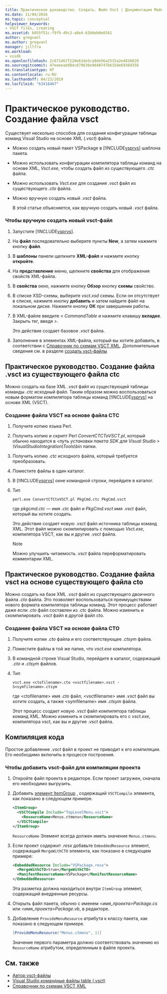 ```yaml
---
title: Практическое руководство. Создать. Файл Vsct | Документация Майкрософт
ms.date: 11/04/2016
ms.topic: conceptual
helpviewer_keywords:
- VSCT files, creating
ms.assetid: b955f51c-f9f9-49c3-a8e4-63b6eb0e0341
author: gregvanl
ms.author: gregvanl
manager: jillfra
ms.workload:
- vssdk
ms.openlocfilehash: 2c671467f220e61de5ca9de56a2515a2e4836020
ms.sourcegitcommit: 47eeeeadd84c879636e9d48747b615de69384356
ms.translationtype: HT
ms.contentlocale: ru-RU
ms.lasthandoff: 04/23/2019
ms.locfileid: "63418467"
---
```

# <a name="how-to-create-a-vsct-file"></a>Практическое руководство. Создание файла vsct

Существует несколько способов для создания конфигурации таблицы команд Visual Studio на основе XML (*.vsct*) файла.

- Можно создать новый пакет VSPackage в [!INCLUDE[vsprvs](../../code-quality/includes/vsprvs_md.md)] шаблона пакета.

- Можно использовать конфигурации компилятора таблицы команд на основе XML, *Vsct.exe*, чтобы создать файл из существующего *.ctc* файла.

- Можно использовать *Vsct.exe* для создания *.vsct* файл из существующего *.cto* файла.

- Можно вручную создать новый *.vsct* файла.

  В этой статье объясняется, как вручную создать новый *.vsct* файла.

### <a name="to-manually-create-a-new-vsct-file"></a>Чтобы вручную создать новый vsct-файл

1. Запустите [!INCLUDE[vsprvs](../../code-quality/includes/vsprvs_md.md)].

2. На **файл** последовательно выберите пункты **New**, а затем нажмите кнопку **файл**.

3. В **шаблоны** панели щелкните **XML-файл** и нажмите кнопку **откройте**.

4. На **представление** меню, щелкните **свойства** для отображения свойств XML-файла.

5. В **свойства** окно, нажмите кнопку **Обзор** кнопку **схемы** свойство.

6. В списке XSD-схемы, выберите *vsct.xsd* схемы. Если он отсутствует в списке, нажмите кнопку **добавить** и затем найдите файл на локальном диске. Нажмите кнопку **ОК** при завершении работы.

7. В XML-файле введите *< CommandTable* и нажмите клавишу **вкладке**. Закрыть тег, введя *>*.

    Это действие создает базовое *.vsct* файла.

8. Заполнение в элементах XML-файла, который вы хотите добавить, в соответствии с [Справочник по схемам VSCT XML](../../extensibility/vsct-xml-schema-reference.md). Дополнительные сведения см. в разделе [создать vsct-файлы](../../extensibility/internals/authoring-dot-vsct-files.md)

<a name="how-to-create-a-dot-vsct-file-from-an-existing-dot-ctc-file"></a>

## <a name="how-to-create-a-vsct-file-from-an-existing-ctc-file"></a>Практическое руководство. Создание файла .vsct из существующего файла ctc

Можно создать на базе XML *.vsct* файл из существующей таблицы команды *.ctc* исходный файл. Таким образом можно воспользоваться новым форматом компилятора таблицы команд [!INCLUDE[vsprvs](../../code-quality/includes/vsprvs_md.md)] на основе XML (VSCT).

### <a name="to-create-a-vsct-file-from-a-ctc-file"></a>Создание файла VSCT на основе файла CTC

1. Получите копию языка Perl.

2. Получить копию и скрипт Perl *ConvertCTCToVSCT.pl*, который обычно находится в  *\<путь установки пакета SDK для Visual Studio > \VisualStudioIntegration\Tools\bin* папки.

3. Получить копию *.ctc* исходного файла, который требуется преобразовать.

4. Поместите файлы в один каталог.

5. В [!INCLUDE[vsprvs](../../code-quality/includes/vsprvs_md.md)] окне командной строки, перейдите в каталог.

6. Тип

   ```
   perl.exe ConvertCTCtoVSCT.pl PkgCmd.ctc PkgCmd.vsct
   ```

    где *pkgcmd.ctc —* имя *.ctc* файл и *PkgCmd.vsct* имя *.vsct* файл, который вы хотите создать.

    Это действие создает новую *.vsct* файл источника таблицы команд XML. Этот файл можно скомпилировать с помощью *Vsct.exe*, компилятора VSCT, как вы и другие *.vsct* файла.

   > [!NOTE]
   > Можно улучшить читаемость *.vsct* файла переформатировать комментарии XML.

<a name="how-to-create-a-dot-vsct-file-from-an-existing-dot-cto-file"></a>

## <a name="how-to-create-a-vsct-file-from-an-existing-cto-file"></a>Практическое руководство. Создание файла vsct на основе существующего файла cto

Можно создать на базе XML *.vsct* файл из существующего двоичного файла *.cto* файла. Это позволяет воспользоваться преимуществами нового формата компилятора таблицы команд. Этот процесс работает даже если *.cto* файл составлен из *.ctc* файла. Можно изменить и скомпилировать *.vsct* файл в другой файл cto.

### <a name="to-create-a-vsct-file-from-a-cto-file"></a>Создание файла VSCT на основе файла CTO

1. Получите копии *.cto* файла и его соответствующее *.ctsym* файла.

2. Поместите файлы в той же папке, что *vsct.exe* компилятора.

3. В командной строке Visual Studio, перейдите в каталог, содержащий *.cto* и *.ctsym* файлов.

4. Тип

    ```
    vsct.exe <ctofilename>.cto <vsctfilename>.vsct -S<symfilename>.ctsym
    ```

     где \<ctofilename\> имя *.cto* файл, \<vsctfilename\> имя *.vsct* файл вы хотите создать, а также \<symfilename\> имя *.ctsym* файла.

     Этот процесс создает новую *.vsct* файл компилятора таблицы команд XML. Можно изменить и скомпилировать его с *vsct.exe*, компилятора vsct, как вы и другие *.vsct* файла.

## <a name="compile-the-code"></a>Компиляция кода
 Простое добавление *.vsct* файл в проект не приводит к его компиляции. Его необходимо включить в процессе построения.

### <a name="to-add-a-vsct-file-to-project-compilation"></a>Чтобы добавить vsct-файл для компиляции проекта

1. Откройте файл проекта в редакторе. Если проект загружен, сначала его необходимо выгрузить.

2. Добавить [элемент ItemGroup](../../msbuild/itemgroup-element-msbuild.md) , содержащий `VSCTCompile` элемента, как показано в следующем примере.

    ```xml
    <ItemGroup>
      <VSCTCompile Include="TopLevelMenu.vsct">
        <ResourceName>Menus.ctmenu</ResourceName>
      </VSCTCompile>
    </ItemGroup>

    ```

     `ResourceName` Элемент всегда должен иметь значение `Menus.ctmenu`.

3. Если проект содержит *.resx* добавьте `EmbeddedResource` элемент, содержащий `MergeWithCTO` элемента, как показано в следующем примере:

    ```xml
    <EmbeddedResource Include="VSPackage.resx">
      <MergeWithCTO>true</MergeWithCTO>
      <ManifestResourceName>VSPackage</ManifestResourceName>
    </EmbeddedResource>

    ```

     Эта разметка должна находиться внутри `ItemGroup` элемент, содержащий внедренные ресурсы.

4. Открыть файл пакета, обычно с именем  *\<имя_проекта\>Package.cs* или  *\<имя_проекта\>Package.vb*, в редакторе.

5. Добавление `ProvideMenuResource` атрибута к классу пакета, как показано в следующем примере.

    ```csharp
    [ProvideMenuResource("Menus.ctmenu", 1)]
    ```

     Значение первого параметра должно соответствовать значению из `ResourceName` атрибутом, определенным в файле проекта.

## <a name="see-also"></a>См. также
- [Автор vsct-файлы](../../extensibility/internals/authoring-dot-vsct-files.md)
- [Visual Studio командные файлы table (.vsct)](../../extensibility/internals/visual-studio-command-table-dot-vsct-files.md)
- [Справочник по схемам VSCT XML](../../extensibility/vsct-xml-schema-reference.md)